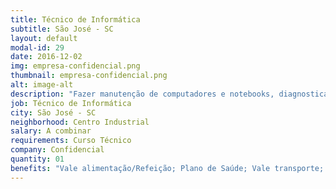 ```yaml
---
title: Técnico de Informática
subtitle: São José - SC
layout: default
modal-id: 29
date: 2016-12-02
img: empresa-confidencial.png
thumbnail: empresa-confidencial.png
alt: image-alt
description: "Fazer manutenção de computadores e notebooks, diagnosticar os problemas, trocar as peças e efetuar os testes; Instalação e desinstalação de softwares básicos; Manutenção de ativos de redes e cabeamento; Realizar o atendimento aos usuários pessoalmente e via telefone; Diagnosticar problemas de hardware(fonte, memória, processador, placa mãe, etc) Realizar testes de equipamentos; Instalação e configuração de periféricos como impressoras, scanner, monitores, teclados e etc."
job: Técnico de Informática
city: São José - SC
neighborhood: Centro Industrial
salary: A combinar
requirements: Curso Técnico
company: Confidencial
quantity: 01
benefits: "Vale alimentação/Refeição; Plano de Saúde; Vale transporte; Plano Odontológico."
---
```

